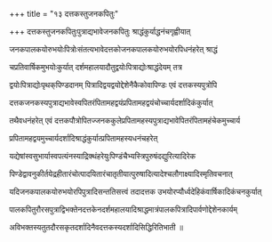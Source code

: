 +++
title = "१३ दत्तकस्तुजनकपितुः"

+++
दत्तकस्तुजनकपितुःपुत्राद्यभावेजनकपितुः श्राद्धंकुर्याद्धनंचगृह्वीयात्

जनकपालकयोरुभयोःपित्रोःसंतत्यभावेदत्तकोजनकपालकयोरुभयोरपिधनंहरेत् श्राद्धं

चप्रतिवार्षिकमुभयोःकुर्यात्‌ दर्शमहालयादौतुद्वयोःपित्राद्योःश्राद्धंदेयम् तत्र

द्वयोःपित्राद्योःपृथक्‌पिण्डदानम् पित्रादिद्वयद्वयोद्देशेनैकैकोवापिण्डः एवं दत्तकस्यपुत्रोपि

दत्तकजनकस्यपुत्राद्यभावेस्वपितरंपितामहद्वयंप्रपितामहद्वयंचोच्चार्यदर्शादिकंकुर्यात्

तथैवधनंहरेत् एवं दत्तकपौत्रोपितज्जनककुलेप्रपितामहस्यपुत्राद्यभावेपितरंपितामहंचेकमुच्चार्य

प्रपितामहद्वयमुच्चार्यदर्शादिश्राद्धंकुर्यात्प्रपितामहस्यधनंचहरेत्

यद्येषांस्वसुभार्यास्वपत्यंनस्याद्रिक्थंहरेयुःपिण्डंचैभ्यस्त्रिपुरुषंदद्युरित्यादिरेक

पिण्डेद्वावनुकीर्तयेद्रहीतारंचोत्पादयितारंचातृतीयात्पुरुषादित्यादेश्चलौगाक्ष्यादिस्मृतिवचनात्

यदिजनकपालकयोरुभयोरपिपुत्रादिसन्ततिसत्त्वं तदादत्तक उभयोरप्यौर्ध्वदेहिकंवार्षिकादिकंचनकुर्यात्

पालकपितुरौरसपुत्राद्विभक्तेनदत्तकेनदर्शमहालयादिश्राद्धमात्रंपालकपित्रादिपार्वणोद्देशेनकार्यम्

अविभक्तस्यतुतदौरसकृतदर्शादिनैवदत्तकस्यदर्शादिसिद्धिरितिभाती ॥
